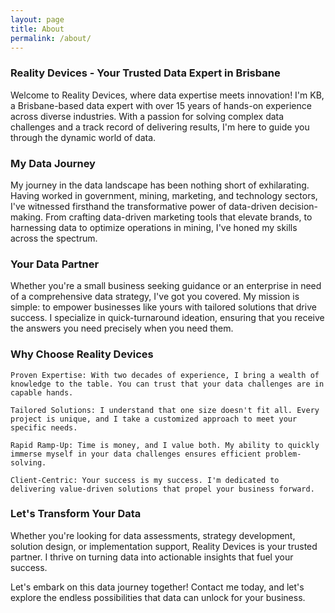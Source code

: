 ```yaml
---
layout: page
title: About
permalink: /about/
---
```


### Reality Devices - Your Trusted Data Expert in Brisbane

Welcome to Reality Devices, where data expertise meets innovation! I'm KB, a Brisbane-based data expert with over 15 years of hands-on experience across diverse industries. With a passion for solving complex data challenges and a track record of delivering results, I'm here to guide you through the dynamic world of data.

### My Data Journey

My journey in the data landscape has been nothing short of exhilarating. Having worked in government, mining, marketing, and technology sectors, I've witnessed firsthand the transformative power of data-driven decision-making. From crafting data-driven marketing tools that elevate brands, to harnessing data to optimize operations in mining, I've honed my skills across the spectrum.

### Your Data Partner

Whether you're a small business seeking guidance or an enterprise in need of a comprehensive data strategy, I've got you covered. My mission is simple: to empower businesses like yours with tailored solutions that drive success. I specialize in quick-turnaround ideation, ensuring that you receive the answers you need precisely when you need them.

### Why Choose Reality Devices

    Proven Expertise: With two decades of experience, I bring a wealth of knowledge to the table. You can trust that your data challenges are in capable hands.

    Tailored Solutions: I understand that one size doesn't fit all. Every project is unique, and I take a customized approach to meet your specific needs.

    Rapid Ramp-Up: Time is money, and I value both. My ability to quickly immerse myself in your data challenges ensures efficient problem-solving.

    Client-Centric: Your success is my success. I'm dedicated to delivering value-driven solutions that propel your business forward.

### Let's Transform Your Data

Whether you're looking for data assessments, strategy development, solution design, or implementation support, Reality Devices is your trusted partner. I thrive on turning data into actionable insights that fuel your success.

Let's embark on this data journey together! Contact me today, and let's explore the endless possibilities that data can unlock for your business.

